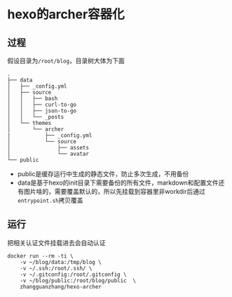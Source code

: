 
# hexo的archer容器化

## 过程

假设目录为`/root/blog`，目录树大体为下面
```
.
├── data
│   ├── _config.yml
│   ├── source
│   │   ├── bash
│   │   ├── curl-to-go
│   │   ├── json-to-go
│   │   └── _posts
│   └── themes
│       └── archer
|           ├── _config.yml
│           └── source
│               ├── assets
│               └── avatar
└── public
```

- public是缓存运行中生成的静态文件，防止多次生成，不用备份
- data是基于hexo的init目录下需要备份的所有文件，markdown和配置文件还有图片啥的，需要覆盖默认的，所以先挂载到容器里非workdir后通过`entrypoint.sh`拷贝覆盖

## 运行

把相关认证文件挂载进去会自动认证
```
docker run --rm -ti \
    -v ~/blog/data:/tmp/blog \
    -v ~/.ssh:/root/.ssh/ \
    -v ~/.gitconfig:/root/.gitconfig \
    -v ~/blog/public:/root/blog/public  \
    zhangguanzhang/hexo-archer
```
